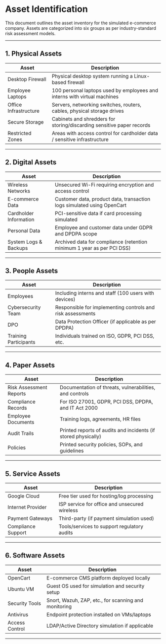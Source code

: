 # Asset Identification 

This document outlines the asset inventory for the simulated e-commerce company. Assets are categorized into six groups as per industry-standard risk assessment models.

---

## 1. Physical Assets

| Asset                 | Description                                                              |
| --------------------- | ------------------------------------------------------------------------ |
| Desktop Firewall      | Physical desktop system running a Linux-based firewall                   |
| Employee Laptops      | 100 personal laptops used by employees and interns with virtual machines |
| Office Infrastructure | Servers, networking switches, routers, cables, physical storage drives   |
| Secure Storage        | Cabinets and shredders for storing/discarding sensitive paper records    |
| Restricted Zones      | Areas with access control for cardholder data / sensitive infrastructure |

---

## 2. Digital Assets

| Asset                  | Description                                                            |
| ---------------------- | ---------------------------------------------------------------------- |
| Wireless Networks      | Unsecured Wi-Fi requiring encryption and access control                |
| E-commerce Data        | Customer data, product data, transaction logs simulated using OpenCart |
| Cardholder Information | PCI-sensitive data if card processing simulated                        |
| Personal Data          | Employee and customer data under GDPR and DPDPA scope                  |
| System Logs & Backups  | Archived data for compliance (retention minimum 1 year as per PCI DSS) |

---

## 3. People Assets

| Asset                 | Description                                                |
| --------------------- | ---------------------------------------------------------- |
| Employees             | Including interns and staff (100 users with devices)       |
| Cybersecurity Team    | Responsible for implementing controls and risk assessments |
| DPO                   | Data Protection Officer (if applicable as per DPDPA)       |
| Training Participants | Individuals trained on ISO, GDPR, PCI DSS, etc.            |

---

## 4. Paper Assets

| Asset                   | Description                                                    |
| ----------------------- | -------------------------------------------------------------- |
| Risk Assessment Reports | Documentation of threats, vulnerabilities, and controls        |
| Compliance Records      | For ISO 27001, GDPR, PCI DSS, DPDPA, and IT Act 2000           |
| Employee Documents      | Training logs, agreements, HR files                            |
| Audit Trails            | Printed reports of audits and incidents (if stored physically) |
| Policies                | Printed security policies, SOPs, and guidelines                |

---

## 5. Service Assets

| Asset              | Description                                   |
| ------------------ | --------------------------------------------- |
| Google Cloud       | Free tier used for hosting/log processing     |
| Internet Provider  | ISP service for office and unsecured wireless |
| Payment Gateways   | Third-party (if payment simulation used)      |
| Compliance Support | Tools/services to support regulatory audits   |

---

## 6. Software Assets

| Asset          | Description                                          |
| -------------- | ---------------------------------------------------- |
| OpenCart       | E-commerce CMS platform deployed locally             |
| Ubuntu VM      | Guest OS used for simulation and security setup      |
| Security Tools | Snort, Wazuh, ZAP, etc., for scanning and monitoring |
| Antivirus      | Endpoint protection installed on VMs/laptops         |
| Access Control | LDAP/Active Directory simulation if applicable       |

---



